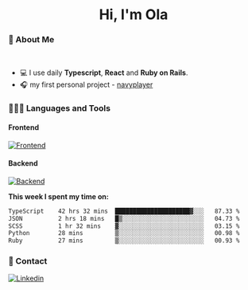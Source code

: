 <h1 align="center">Hi, I'm Ola</h1>

### 💅 About Me

<br/>

- 💻 I use daily **Typescript**, **React** and **Ruby on Rails**.
- 🎧 my first personal project - [navyplayer](https://navyplayer.netlify.app/)

### 👩🏻‍💻 Languages and Tools

#### Frontend

[![Frontend](https://skillicons.dev/icons?i=react,nextjs,ts,js,html,css,scss,tailwind)](https://skillicons.dev)

#### Backend
[![Backend](https://skillicons.dev/icons?i=nodejs,express,nestjs,rails,graphql)](https://skillicons.dev)

**This week I spent my time on:**

<!--START_SECTION:waka-->

```txt
TypeScript    42 hrs 32 mins  █████████████████████▓░░░   87.33 %
JSON          2 hrs 18 mins   █▒░░░░░░░░░░░░░░░░░░░░░░░   04.73 %
SCSS          1 hr 32 mins    ▓░░░░░░░░░░░░░░░░░░░░░░░░   03.15 %
Python        28 mins         ▒░░░░░░░░░░░░░░░░░░░░░░░░   00.98 %
Ruby          27 mins         ▒░░░░░░░░░░░░░░░░░░░░░░░░   00.93 %
```

<!--END_SECTION:waka-->

### 📨 Contact
  
[![Linkedin](https://skillicons.dev/icons?i=linkedin)](https://linkedin.com/in/aleksandra-kamińska)
